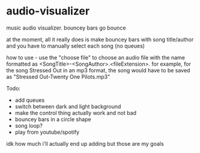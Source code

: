 # audio-visualizer
music audio visualizer. bouncey bars go bounce

at the moment, all it really does is make bouncey bars with song title/author and you have to manually select each song (no queues)

how to use - use the "choose file" to choose an audio file with the name formatted as <SongTitle\>-<SongAuthor\>.<fileExtension\>. for example, for the song Stressed Out in an mp3 format, the song would have to be saved as "Stressed Out-Twenty One Pilots.mp3"

Todo: 
- add queues
- switch between dark and light background
- make the control thing actually work and not bad
- bouncey bars in a circle shape
- song loop?
- play from youtube/spotify

idk how much i'll actually end up adding but those are my goals